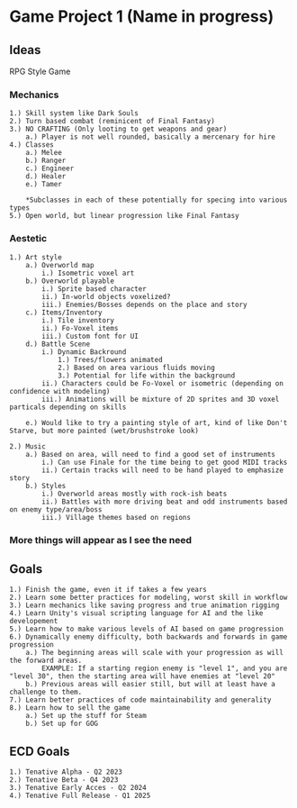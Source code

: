 # Game Project 1 (Name in progress)

## Ideas
RPG Style Game

### Mechanics
	1.) Skill system like Dark Souls
	2.) Turn based combat (reminicent of Final Fantasy)
	3.) NO CRAFTING (Only looting to get weapons and gear)
		a.) Player is not well rounded, basically a mercenary for hire
	4.) Classes
		a.) Melee
		b.) Ranger
		c.) Engineer
		d.) Healer
		e.) Tamer

		*Subclasses in each of these potentially for specing into various types
	5.) Open world, but linear progression like Final Fantasy

### Aestetic
	1.) Art style
		a.) Overworld map 
			i.) Isometric voxel art
		b.) Overworld playable
			i.) Sprite based character
			ii.) In-world objects voxelized?
			iii.) Enemies/Bosses depends on the place and story
		c.) Items/Inventory
			i.) Tile inventory
			ii.) Fo-Voxel items
			iii.) Custom font for UI
		d.) Battle Scene
			i.) Dynamic Backround
				1.) Trees/flowers animated
				2.) Based on area various fluids moving
				3.) Potential for life within the background
			ii.) Characters could be Fo-Voxel or isometric (depending on confidence with modeling)
			iii.) Animations will be mixture of 2D sprites and 3D voxel particals depending on skills

		e.) Would like to try a painting style of art, kind of like Don't Starve, but more painted (wet/brushstroke look)

	2.) Music
		a.) Based on area, will need to find a good set of instruments
			i.) Can use Finale for the time being to get good MIDI tracks
			ii.) Certain tracks will need to be hand played to emphasize story
		b.) Styles
			i.) Overworld areas mostly with rock-ish beats
			ii.) Battles with more driving beat and odd instruments based on enemy type/area/boss
			iii.) Village themes based on regions

### More things will appear as I see the need

## Goals

	1.) Finish the game, even it if takes a few years
	2.) Learn some better practices for modeling, worst skill in workflow
	3.) Learn mechanics like saving progress and true animation rigging
	4.) Learn Unity's visual scripting language for AI and the like developement
	5.) Learn how to make various levels of AI based on game progression
	6.) Dynamically enemy difficulty, both backwards and forwards in game progression
		a.) The beginning areas will scale with your progression as will the forward areas. 
			EXAMPLE: If a starting region enemy is "level 1", and you are "level 30", then the starting area will have enemies at "level 20"
		b.) Previous areas will easier still, but will at least have a challenge to them.
	7.) Learn better practices of code maintainability and generality 
	8.) Learn how to sell the game
		a.) Set up the stuff for Steam
		b.) Set up for GOG

## ECD Goals

	1.) Tenative Alpha - Q2 2023
	2.) Tenative Beta - Q4 2023
	3.) Tenative Early Acces - Q2 2024
	4.) Tenative Full Release - Q1 2025



